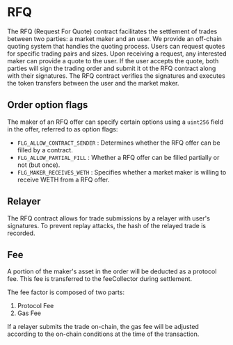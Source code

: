 # RFQ

The RFQ (Request For Quote) contract facilitates the settlement of trades between two parties: a market maker and an user. We provide an off-chain quoting system that handles the quoting process. Users can request quotes for specific trading pairs and sizes. Upon receiving a request, any interested maker can provide a quote to the user. If the user accepts the quote, both parties will sign the trading order and submit it ot the RFQ contract along with their signatures. The RFQ contract verifies the signatures and executes the token transfers between the user and the market maker.

## Order option flags

The maker of an RFQ offer can specify certain options using a `uint256` field in the offer, referred to as option flags:

-   `FLG_ALLOW_CONTRACT_SENDER` : Determines whether the RFQ offer can be filled by a contract.
-   `FLG_ALLOW_PARTIAL_FILL` : Whether a RFQ offer can be filled partially or not (but once).
-   `FLG_MAKER_RECEIVES_WETH` : Specifies whether a market maker is willing to receive WETH from a RFQ offer.

## Relayer

The RFQ contract allows for trade submissions by a relayer with user's signatures. To prevent replay attacks, the hash of the relayed trade is recorded.

## Fee

A portion of the maker's asset in the order will be deducted as a protocol fee. This fee is transferred to the feeCollector during settlement.

The fee factor is composed of two parts:

1. Protocol Fee
2. Gas Fee

If a relayer submits the trade on-chain, the gas fee will be adjusted according to the on-chain conditions at the time of the transaction.
